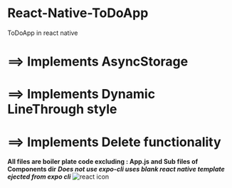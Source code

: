 # React-Native-ToDoApp

ToDoApp in react native

# ==> Implements AsyncStorage

# ==> Implements Dynamic LineThrough style

# ==> Implements Delete functionality

**All files are boiler plate code excluding : App.js and Sub files of Components dir**
**_Does not use expo-cli uses blank react native template ejected from expo cli_**
![react icon](https://commons.wikimedia.org/wiki/File:React-icon.svg#/media/File:React-icon.svg)
